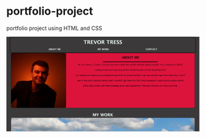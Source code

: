 # portfolio-project
portfolio project using HTML and CSS

![ScreenShot](assets/images/screenshot.png)

